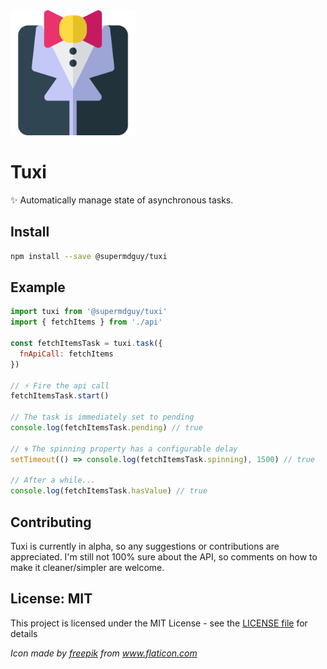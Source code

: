 <img src="https://raw.githubusercontent.com/superMDguy/tuxi/HEAD/tuxedo.svg?sanitize=true" height="200" />

# Tuxi

:sparkles: Automatically manage state of asynchronous tasks.

## Install

```bash
npm install --save @supermdguy/tuxi
```

## Example

```js
import tuxi from '@supermdguy/tuxi'
import { fetchItems } from './api'

const fetchItemsTask = tuxi.task({
  fnApiCall: fetchItems
})

// ⚡ Fire the api call
fetchItemsTask.start()

// The task is immediately set to pending
console.log(fetchItemsTask.pending) // true

// 🌀 The spinning property has a configurable delay
setTimeout(() => console.log(fetchItemsTask.spinning), 1500) // true

// After a while...
console.log(fetchItemsTask.hasValue) // true
```

## Contributing

Tuxi is currently in alpha, so any suggestions or contributions are appreciated. I'm still not 100% sure about the API, so comments on how to make it cleaner/simpler are welcome.

## License: MIT

This project is licensed under the MIT License - see the [LICENSE file](https://github.com/superMDguy/tuxi/blob/HEAD/LICENSE) for details

_Icon made by [freepik](https://www.flaticon.com/authors/freepik) from www.flaticon.com_
